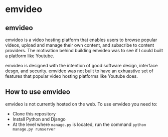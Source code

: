 # emvideo

## emvideo
emvideo is a video hosting platform that enables users to browse popular videos, upload and manage their own
content, and subscribe to content providers. The motivation behind building emvideo was to see if I could built a platform like Youtube.

emvideo is designed with the intention of good software design, interface desgn, and security. emvideo was not built to have an exhuastive set of features that popular video hosting platforms like Youtube does.

## How to use emvideo
emvideo is not currently hosted on the web. To use emvideo you need to:
- Clone this repository
- Install Python and Django
- At the level where `manage.py` is located, run the command `python manage.py runserver`

